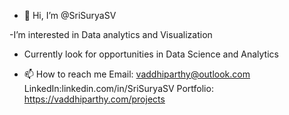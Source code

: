 - 👋 Hi, I’m @SriSuryaSV

-I’m interested in Data analytics and Visualization

- Currently look for opportunities in Data Science and Analytics

- 📫 How to reach me
Email: vaddhiparthy@outlook.com
LinkedIn:linkedin.com/in/SriSuryaSV
Portfolio: https://vaddhiparthy.com/projects

<!---
SriSuryaSV/SriSuryaSV is a ✨ special ✨ repository because its `README.md` (this file) appears on your GitHub profile.
You can click the Preview link to take a look at your changes.
--->
